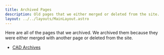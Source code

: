 ```yaml
---
title: Archived Pages
description: Old pages that we either merged or deleted from the site.
layout: ../../layouts/MainLayout.astro
---
```


Here are all of the pages that we archived. We archived them because they were either merged with another page or deleted from the site.
- [CAD Archives](archives\CAD\index.md)

